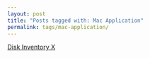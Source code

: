 ```yaml
---
layout: post
title: "Posts tagged with: Mac Application"
permalink: tags/mac-application/
---
```

[Disk Inventory X](/2012/07/disk-inventory-x)
